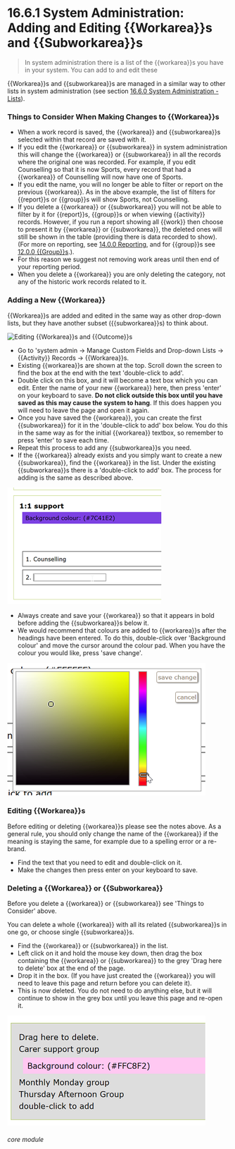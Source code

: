 # 16.6.1 System Administration: Adding and Editing {{Workarea}}s and {{Subworkarea}}s

> In system administration there is a list of the {{workarea}}s you have in your system. You can add to and edit these



{{Workarea}}s and {{subworkarea}}s are managed in a similar way to other lists in system administration (see section [16.6.0 System Administration - Lists](/help/index/p/16.6.0)).

### Things to Consider When Making Changes to {{Workarea}}s

- When a work record is saved, the {{workarea}} and {{subworkarea}}s selected within that record are saved with it.  
- If you edit the {{workarea}} or {{subworkarea}} in system administration this will change the {{workarea}} or {{subworkarea}} in all the records where the original one was recorded. For example, if you edit Counselling so that it is now Sports, every record that had a {{workarea}} of Counselling will now have one of Sports.  
- If you edit the name, you will no longer be able to filter or report on the previous {{workarea}}. As in the above example, the list of filters for {{report}}s or {{group}}s will show Sports, not Counselling. 
- If you delete a {{workarea}} or {{subworkarea}} you will not be able to filter by it for {{report}}s, {{group}}s or when viewing {{activity}} records. However, if you run a report showing all {{work}} then choose to present it by {{workarea}} or {{subworkarea}}, the deleted ones will still be shown in the table (providing there is data recorded to show). (For more on reporting, see [14.0.0 Reporting](/help/index/p/14.0.0), and for {{group}}s see [12.0.0 {{Group}}s](/help/index/p/12.0.0).). 
- For this reason we suggest not removing work areas until then end of your reporting period.
- When you delete a {{workarea}} you are only deleting the category, not any of the historic work records related to it.

### Adding a New {{Workarea}}

{{Workarea}}s are added and edited in the same way as other drop-down lists, but they have another subset ({{subworkarea}}s) to think about. 

![Editing {{Workarea}}s and {{Outcome}}s](145a.png)

- Go to 'system admin -> Manage Custom Fields and Drop-down Lists -> {{Activity}} Records -> {{Workarea}}s.
- Existing {{workarea}}s are shown at the top. Scroll down the screen to find the box at the end with the text 'double-click to add'. 
- Double click on this box, and it will become a text box which you can edit. Enter the name of your new {{workarea}} here, then press 'enter' on your keyboard to save. **Do not click outside this box until you have saved as this may cause the system to hang**. If this does happen you will need to leave the page and open it again. 
- Once you have saved the {{workarea}}, you can create the first {{subworkarea}} for it in the 'double-click to add' box below. You do this in the same way as for the initial {{workarea}} textbox, so remember to press 'enter' to save each time. 
- Repeat this process to add any {{subworkarea}}s you need. 
- If the {{workarea}} already exists and you simply want to create a new {{subworkarea}}, find the {{workarea}} in the list. Under the existing {{subworkarea}}s there is a 'double-click to add' box. The process for adding is the same as described above.

![Adding a {{Subworkarea}}](16.6.1a.png)

- Always create and save your {{workarea}} so that it appears in bold before adding the {{subworkarea}}s below it. 
- We would recommend that colours are added to {{workarea}}s after the headings have been entered. To do this, double-click over 'Background colour' and move the cursor around the colour pad. When you have the colour you would like, press 'save change'.

![Adding Colour to a {{Workarea}}](16.6.1b.png)
 
### Editing {{Workarea}}s
Before editing or deleting {{workarea}}s please see the notes above. As a general rule, you should only change the name of the {{workarea}} if the meaning is staying the same, for example due to a spelling error or a re-brand. 

- Find the text that you need to edit and double-click on it.  
- Make the changes then press enter on your keyboard to save.

### Deleting a {{Workarea}} or {{Subworkarea}}
Before you delete a {{workarea}} or {{subworkarea}} see 'Things to Consider' above. 

You can delete a whole {{workarea}} with all its related {{subworkarea}}s in one go, or choose single {{subworkarea}}s.

- Find the {{workarea}} or {{subworkarea}} in the list. 
- Left click on it and hold the mouse key down, then drag the box containing the {{workarea}} or {{subworkarea}} to the grey 'Drag here to delete' box at the end of the page. 
- Drop it in the box. (If you have just created the {{workarea}} you will need to leave this page and return before you can delete it).
- This is now deleted. You do not need to do anything else, but it will continue to show in the grey box until you leave this page and re-open it. 

![Deleted {{Workarea}}](16.6.1c.png)


###### core module

